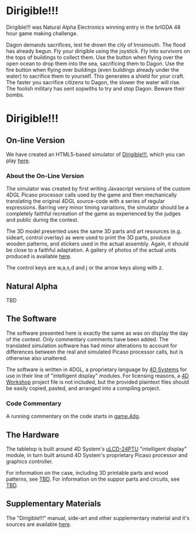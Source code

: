 Dirigible!!!
============

Dirigible!!! was Natural Alpha Electronics winning entry in the brIGDA 48 hour game making challenge.

Dagon demands sacrifices, lest he drown the city of Innsmouth. The flood has already begun. Fly your dirigible using the joystick. Fly into survivors on the tops of buildings to collect them. Use the button when flying over the open ocean to drop them into the sea, sacrificing them to Dagon. Use the fire button when flying over buildings (even buildings already under the water) to sacrifice them to yourself. This generates a shield for your craft. The faster you sacrifice citizens to Dagon, the slower the water will rise. The foolish military has sent sopwiths to try and stop Dagon. Beware their bombs.

# Dirigible!!!

## On-line Version

We have created an HTML5-based simulator of [Dirigible!!!](http://montrose.is/dirigible "Dirigible!!!"), which you can play [here](http://montrose.is/dirigible "Dirigible!!!"). 

### About the On-Line Version

The simulator was created by first writing Javascript versions of the custom 4DGL Picaso processor calls used by the game and then mechanically translating the original 4DGL source-code with a series of regular expressions. Barring very minor timing variations, the simulator should be a completely faithful recreation of the game as experienced by the judges and public during the contest. 

The 3D model presented uses the same 3D parts and art resources (e.g. sideart, control overlay) as were used to print the 3D parts, produce wooden patterns, and stickers used in the actual assembly. Again, it should be close to a faithful adaptation. A gallery of photos of the actual units produced is available [here](http://tbd.com "TBD").

The control keys are w,a,s,d and j or the arrow keys along with z.

## Natural Alpha

TBD

## The Software

The software presented here is exactly the same as was on display the day of the contest. Only commentary comments have been added. The translated simulation software has had minor alterations to account for differences between the real and simulated Picaso processor calls, but is otherwise also unaltered.

The software is written in 4DGL, a proprietary language by [4D Systems](http://www.4dsystems.com.au/ "4D Systems") for use in their line of "intelligent display" modules. For licensing reasons, a [4D Workshop](http://www.4dsystems.com.au/product/4D_Workshop_4_IDE/ "4D-Workshop-4-IDE") project file is not included, but the provided plaintext files should be easily copied, pasted, and arranged into a compiling project.

### Code Commentary

A running commentary on the code starts in [game.4dg](http://tbd.com).

## The Hardware

The tabletop is built around 4D System's [uLCD-24PTU](http://www.4dsystems.com.au/product/uLCD_24PTU/ "uLCD-24PTU") "intelligent display" module, in turn built around 4D System's proprietary Picaso processor and graphics controller.

For information on the case, including 3D printable parts and wood patterns, see [TBD](http://tbd.com "TBD"). For information on the suppor parts and circuits, see [TBD](http://tbd.com "TBD").

## Supplementary Materials

The "Dirigible!!!" manual, side-art and other supplementary material and it's sources are available [here](http://tbd.com "TBD").
